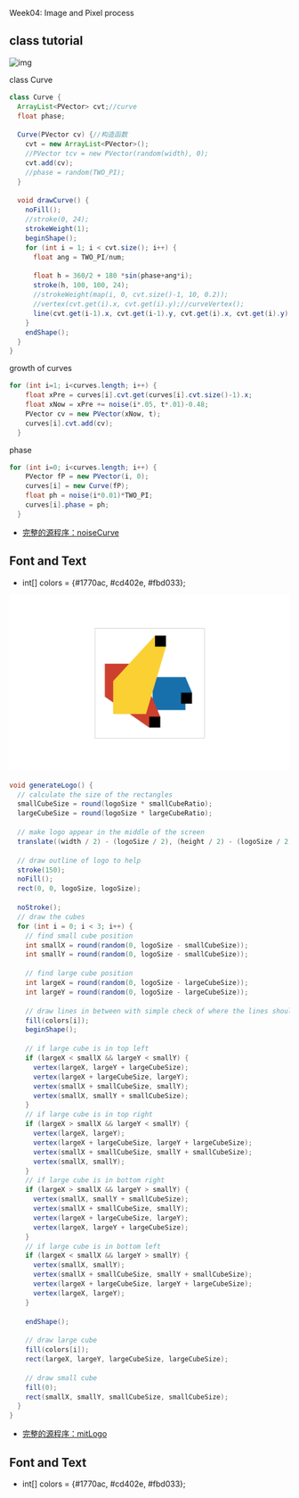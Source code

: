 Week04: Image and Pixel process

## class tutorial

![img](https://github.com/ddurAdvisor/CreativeCoding-VCD-2023Fall/tree/main/Week06/noiseCurve/mitLogo0.png)

class Curve
``` java
class Curve {
  ArrayList<PVector> cvt;//curve
  float phase;

  Curve(PVector cv) {//构造函数
    cvt = new ArrayList<PVector>();
    //PVector tcv = new PVector(random(width), 0);
    cvt.add(cv);
    //phase = random(TWO_PI);
  }

  void drawCurve() {
    noFill();
    //stroke(0, 24);
    strokeWeight(1);
    beginShape();
    for (int i = 1; i < cvt.size(); i++) {
      float ang = TWO_PI/num;
      
      float h = 360/2 + 180 *sin(phase+ang*i);
      stroke(h, 100, 100, 24);
      //strokeWeight(map(i, 0, cvt.size()-1, 10, 0.2));
      //vertex(cvt.get(i).x, cvt.get(i).y);//curveVertex();
      line(cvt.get(i-1).x, cvt.get(i-1).y, cvt.get(i).x, cvt.get(i).y);
    }
    endShape();
  }
}
```
growth of curves
``` java
for (int i=1; i<curves.length; i++) {
    float xPre = curves[i].cvt.get(curves[i].cvt.size()-1).x;
    float xNow = xPre += noise(i*.05, t*.01)-0.48;
    PVector cv = new PVector(xNow, t);
    curves[i].cvt.add(cv);
  }
```
phase
``` java
for (int i=0; i<curves.length; i++) {
    PVector fP = new PVector(i, 0);
    curves[i] = new Curve(fP);
    float ph = noise(i*0.01)*TWO_PI;
    curves[i].phase = ph;
  }
```

- [完整的源程序：noiseCurve](https://github.com/ddurAdvisor/CreativeCoding-VCD-2023Fall/tree/main/Week06/COLORFULCurves.png)

## Font and Text
- int[] colors = {#1770ac, #cd402e, #fbd033};



![img](https://github.com/ddurAdvisor/CreativeCoding-VCD-2023Fall/blob/main/Week06/mitLogo/mitLogo0.png)

``` java
void generateLogo() {
  // calculate the size of the rectangles
  smallCubeSize = round(logoSize * smallCubeRatio);
  largeCubeSize = round(logoSize * largeCubeRatio);

  // make logo appear in the middle of the screen
  translate((width / 2) - (logoSize / 2), (height / 2) - (logoSize / 2));

  // draw outline of logo to help
  stroke(150);
  noFill();
  rect(0, 0, logoSize, logoSize);

  noStroke();
  // draw the cubes
  for (int i = 0; i < 3; i++) {
    // find small cube position
    int smallX = round(random(0, logoSize - smallCubeSize));
    int smallY = round(random(0, logoSize - smallCubeSize));

    // find large cube position
    int largeX = round(random(0, logoSize - largeCubeSize));
    int largeY = round(random(0, logoSize - largeCubeSize));

    // draw lines in between with simple check of where the lines should go
    fill(colors[i]);
    beginShape();

    // if large cube is in top left
    if (largeX < smallX && largeY < smallY) {
      vertex(largeX, largeY + largeCubeSize);
      vertex(largeX + largeCubeSize, largeY);
      vertex(smallX + smallCubeSize, smallY);
      vertex(smallX, smallY + smallCubeSize);
    }
    // if large cube is in top right
    if (largeX > smallX && largeY < smallY) {
      vertex(largeX, largeY);
      vertex(largeX + largeCubeSize, largeY + largeCubeSize);
      vertex(smallX + smallCubeSize, smallY + smallCubeSize);
      vertex(smallX, smallY);
    }
    // if large cube is in bottom right
    if (largeX > smallX && largeY > smallY) {
      vertex(smallX, smallY + smallCubeSize);
      vertex(smallX + smallCubeSize, smallY);
      vertex(largeX + largeCubeSize, largeY);
      vertex(largeX, largeY + largeCubeSize);
    }
    // if large cube is in bottom left
    if (largeX < smallX && largeY > smallY) {
      vertex(smallX, smallY);
      vertex(smallX + smallCubeSize, smallY + smallCubeSize);
      vertex(largeX + largeCubeSize, largeY + largeCubeSize);
      vertex(largeX, largeY);
    }

    endShape();

    // draw large cube
    fill(colors[i]);
    rect(largeX, largeY, largeCubeSize, largeCubeSize);

    // draw small cube
    fill(0);
    rect(smallX, smallY, smallCubeSize, smallCubeSize);
  }
}
```
- [完整的源程序：mitLogo](https://github.com/ddurAdvisor/CreativeCoding-VCD-2023Fall/tree/main/Week06/mitLogo)

## Font and Text
- int[] colors = {#1770ac, #cd402e, #fbd033};
